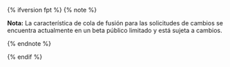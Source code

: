 {% ifversion fpt %}
{% note %}

**Nota:** La característica de cola de fusión para las solicitudes de cambios se encuentra actualmente en un beta público limitado y está sujeta a cambios.

{% endnote %}

{% endif %}

